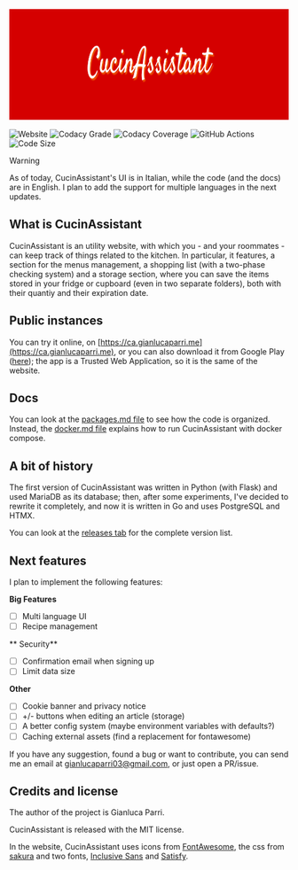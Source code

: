 <img src="web/assets/banner.png" height="200px">

![Website](https://img.shields.io/website?url=https%3A%2F%2Fca.gianlucaparri.me)
![Codacy Grade](https://img.shields.io/codacy/grade/54e56adbe15f43568a1819224319b423)
![Codacy Coverage](https://img.shields.io/codacy/coverage/54e56adbe15f43568a1819224319b423)
![GitHub Actions](https://img.shields.io/github/actions/workflow/status/gianluparri03/cucinassistant/push.yml)
![Code Size](https://img.shields.io/github/languages/code-size/gianluparri03/cucinassistant)

> [!WARNING]
> As of today, CucinAssistant's UI is in Italian, while the code (and the docs) are in English. I plan to add the support for multiple languages in the next updates.


## What is CucinAssistant

CucinAssistant is an utility website, with which you - and your roommates - can keep track of things
related to the kitchen. In particular, it features, a section for the menus management, a
shopping list (with a two-phase checking system) and a storage section, where you can save the items
stored in your fridge or cupboard (even in two separate folders), both with their quantiy and their expiration
date.  


## Public instances

You can try it online, on [https://ca.gianlucaparri.me](https://ca.gianlucaparri.me), or you can also download it
from Google Play ([here](https://play.google.com/store/apps/details?id=me.gianlucaparri.ca.twa)); the app is a
Trusted Web Application, so it is the same of the website.


## Docs

You can look at the [packages.md file](docs/packages.md) to see how the code is organized.
Instead, the [docker.md file](docs/docker.md) explains how to run CucinAssistant with docker compose.


## A bit of history

The first version of CucinAssistant was written in Python (with Flask) and used MariaDB as its database; then,
after some experiments, I've decided to rewrite it completely, and now it is written in Go and uses PostgreSQL and HTMX.

You can look at the [releases tab](https://github.com/gianluparri03/cucinassistant/releases/) for the complete version list.


## Next features

I plan to implement the following features:

**Big Features**
- [ ] Multi language UI
- [ ] Recipe management

** Security**
- [ ] Confirmation email when signing up
- [ ] Limit data size

**Other**
- [ ] Cookie banner and privacy notice
- [ ] +/- buttons when editing an article (storage)
- [ ] A better config system (maybe environment variables with defaults?)
- [ ] Caching external assets (find a replacement for fontawesome)

If you have any suggestion, found a bug or want to contribute, you can
send me an email at [gianlucaparri03@gmail.com](mailto:gianlucaparri03@gmail.com), or just open a PR/issue.


## Credits and license

The author of the project is Gianluca Parri.

CucinAssistant is released with the MIT license.

In the website, CucinAssistant uses icons from [FontAwesome](https://fontawesome.com/),
the css from [sakura](https://github.com/oxalorg/sakura) and two fonts,
[Inclusive Sans](https://fonts.google.com/specimen/Inclusive+Sans?query=inclusive+sans) and
[Satisfy](https://fonts.google.com/specimen/Satisfy?query=satisfy).

